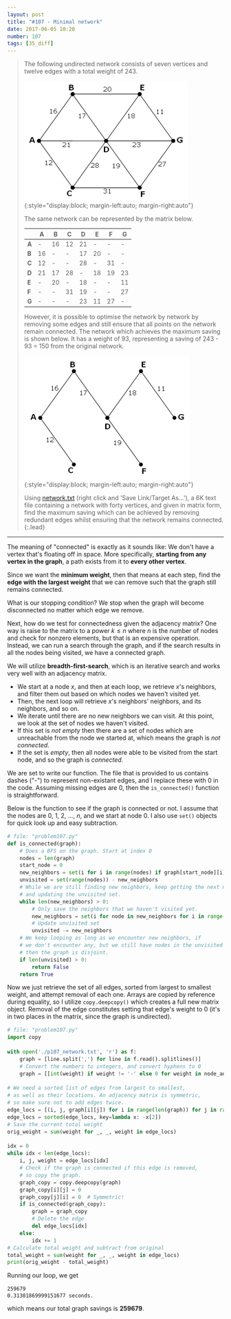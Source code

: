 ```yaml
---
layout: post
title: "#107 - Minimal network"
date: 2017-06-05 10:20
number: 107
tags: [35_diff]
---
```

> The following undirected network consists of seven vertices and twelve edges with a total weight of 243.
> 
> ![networkImg](/assets/img/project_euler/p107_1.png){:style="display:block; margin-left:auto; margin-right:auto"}
> 
> The same network can be represented by the matrix below.
> 
> |       | A    | B    | C    | D    | E    | F    | G    |
> | ----- | ---- | ---- | ---- | ---- | ---- | ---- | ---- |
> | **A** | -    | 16   | 12   | 21   | -    | -    | -    |
> | **B** | 16   | -    | -    | 17   | 20   | -    | -    |
> | **C** | 12   | -    | -    | 28   | -    | 31   | -    |
> | **D** | 21   | 17   | 28   | -    | 18   | 19   | 23   |
> | **E** | -    | 20   | -    | 18   | -    | -    | 11   |
> | **F** | -    | -    | 31   | 19   | -    | -    | 27   |
> | **G** | -    | -    | -    | 23   | 11   | 27   | -    |
> 
> However, it is possible to optimise the network by network by removing some edges and still ensure that all points on the network remain connected. The network which achieves the maximum saving is shown below. It has a weight of 93, representing a saving of 243 - 93 = 150 from the original network.
> 
> ![cutDownImg](/assets/img/project_euler/p107_2.png){:style="display:block; margin-left:auto; margin-right:auto"}
> 
> Using [network.txt](https://projecteuler.net/project/resources/p107_network.txt) (right click and 'Save Link/Target As...'), a 6K text file containing a network with forty vertices, and given in matrix form, find the maximum saving which can be achieved by removing redundant edges whilst ensuring that the network remains connected.
{:.lead}
* * *

The meaning of "connected" is exactly as it sounds like: We don't have a vertex that's floating off in space. More specifically, **starting from any vertex in the graph**, a path exists from it to **every other vertex**.

Since we want the **minimum weight**, then that means at each step, find the **edge with the largest weight** that we can remove such that the graph still remains connected.

What is our stopping condition? We stop when the graph will become disconnected no matter which edge we remove.

Next, how do we test for connectedness given the adjacency matrix? One way is raise to the matrix to a power $k\leq n$ where $n$ is the number of nodes and check for nonzero elements, but that is an expensive operation. Instead, we can run a search through the graph, and if the search results in all the nodes being visited, we have a connected graph. 

We will utilize **breadth-first-search**, which is an iterative search and works very well with an adjacency matrix. 
* We start at a node $x$, and then at each loop, we retrieve $x$'s neighbors, and filter them out based on which nodes we haven't visited yet. 
* Then, the next loop will retrieve $x$'s neighbors' neighbors, and its neighbors, and so on.
* We iterate until there are no new neighbors we can visit. At this point, we look at the set of nodes we haven't visited. 
* If this set is _not empty_ then there are a set of nodes which are unreachable from the node we started at, which means the graph is _not connected_.
* If the set is _empty_, then all nodes were able to be visited from the start node, and so the graph is _connected._

We are set to write our function. The file that is provided to us contains dashes ("-") to represent non-existant edges, and I replace these with 0 in the code. Assuming missing edges are 0, then the `is_connected()` function is straightforward.

Below is the function to see if the graph is connected or not. I assume that the nodes are 0, 1, 2, ..., $n$, and we start at node 0. I also use `set()` objects for quick look up and easy subtraction.
```python
# file: "problem107.py"
def is_connected(graph):
    # Does a BFS on the graph. Start at index 0
    nodes = len(graph)
    start_node = 0
    new_neighbors = set(i for i in range(nodes) if graph[start_node][i] != 0)
    unvisited = set(range(nodes)) - new_neighbors
    # While we are still finding new neighbors, keep getting the next new neighbors
    # and updating the unvisited set.
    while len(new_neighbors) > 0:
        # Only save the neighbors that we haven't visited yet.
        new_neighbors = set(i for node in new_neighbors for i in range(nodes) if (graph[node][i] != 0) and i in unvisited)
        # Update unvisited set
        unvisited -= new_neighbors
    # We keep looping as long as we encounter new neighbors, if
    # we don't encounter any, but we still have nodes in the unvisited set,
    # then the graph is disjoint.
    if len(unvisited) > 0:
        return False
    return True
```
Now we just retrieve the set of all edges, sorted from largest to smallest weight, and attempt removal of each one. Arrays are copied by reference during equality, so I utilize `copy.deepcopy()` which creates a full new matrix object. Removal of the edge constitutes setting that edge's weight to 0 (it's in two places in the matrix, since the graph is undirected).
```python
# file: "problem107.py"
import copy

with open('./p107_network.txt', 'r') as f:
    graph = [line.split(',') for line in f.read().splitlines()]
    # Convert the numbers to integers, and convert hyphens to 0
    graph = [[int(weight) if weight != '-' else 0 for weight in node_adj_list]for node_adj_list in graph]

# We need a sorted list of edges from largest to smallest,
# as well as their locations. An adjacency matrix is symmetric,
# so make sure not to add edges twice.
edge_locs = [(i, j, graph[i][j]) for i in range(len(graph)) for j in range(i) if graph[i][j] != 0]
edge_locs = sorted(edge_locs, key=lambda x: -x[2])
# Save the current total weight
orig_weight = sum(weight for _, _, weight in edge_locs)

idx = 0
while idx < len(edge_locs):
    i, j, weight = edge_locs[idx]
    # Check if the graph is connected if this edge is removed,
    # so copy the graph.
    graph_copy = copy.deepcopy(graph)
    graph_copy[i][j] = 0
    graph_copy[j][i] = 0  # Symmetric!
    if is_connected(graph_copy):
        graph = graph_copy
        # Delete the edge
        del edge_locs[idx]
    else:
        idx += 1
# Calculate total weight and subtract from original
total_weight = sum(weight for _, _, weight in edge_locs)
print(orig_weight - total_weight)
```
Running our loop, we get
```
259679
0.31301869999151677 seconds.
```
which means our total graph savings is **259679**.